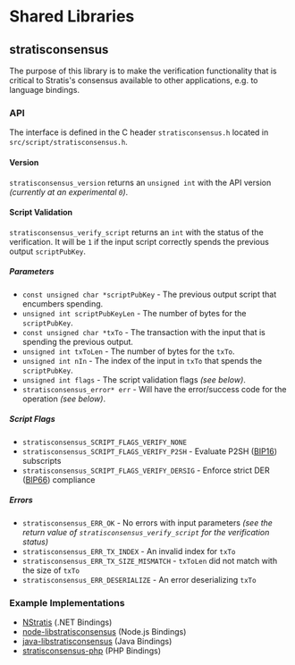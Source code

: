 Shared Libraries
================

## stratisconsensus

The purpose of this library is to make the verification functionality that is critical to Stratis's consensus available to other applications, e.g. to language bindings.

### API

The interface is defined in the C header `stratisconsensus.h` located in  `src/script/stratisconsensus.h`.

#### Version

`stratisconsensus_version` returns an `unsigned int` with the API version *(currently at an experimental `0`)*.

#### Script Validation

`stratisconsensus_verify_script` returns an `int` with the status of the verification. It will be `1` if the input script correctly spends the previous output `scriptPubKey`.

##### Parameters
- `const unsigned char *scriptPubKey` - The previous output script that encumbers spending.
- `unsigned int scriptPubKeyLen` - The number of bytes for the `scriptPubKey`.
- `const unsigned char *txTo` - The transaction with the input that is spending the previous output.
- `unsigned int txToLen` - The number of bytes for the `txTo`.
- `unsigned int nIn` - The index of the input in `txTo` that spends the `scriptPubKey`.
- `unsigned int flags` - The script validation flags *(see below)*.
- `stratisconsensus_error* err` - Will have the error/success code for the operation *(see below)*.

##### Script Flags
- `stratisconsensus_SCRIPT_FLAGS_VERIFY_NONE`
- `stratisconsensus_SCRIPT_FLAGS_VERIFY_P2SH` - Evaluate P2SH ([BIP16](https://github.com/stratis/bips/blob/master/bip-0016.mediawiki)) subscripts
- `stratisconsensus_SCRIPT_FLAGS_VERIFY_DERSIG` - Enforce strict DER ([BIP66](https://github.com/stratis/bips/blob/master/bip-0066.mediawiki)) compliance

##### Errors
- `stratisconsensus_ERR_OK` - No errors with input parameters *(see the return value of `stratisconsensus_verify_script` for the verification status)*
- `stratisconsensus_ERR_TX_INDEX` - An invalid index for `txTo`
- `stratisconsensus_ERR_TX_SIZE_MISMATCH` - `txToLen` did not match with the size of `txTo`
- `stratisconsensus_ERR_DESERIALIZE` - An error deserializing `txTo`

### Example Implementations
- [NStratis](https://github.com/NicolasDorier/NStratis/blob/master/NStratis/Script.cs#L814) (.NET Bindings)
- [node-libstratisconsensus](https://github.com/bitpay/node-libstratisconsensus) (Node.js Bindings)
- [java-libstratisconsensus](https://github.com/dexX7/java-libstratisconsensus) (Java Bindings)
- [stratisconsensus-php](https://github.com/Bit-Wasp/stratisconsensus-php) (PHP Bindings)
